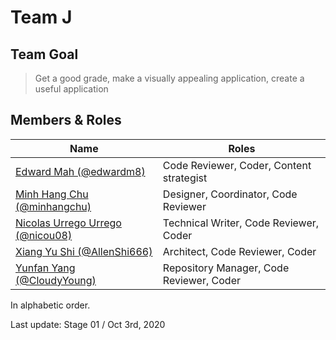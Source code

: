 # Team J

## Team Goal
> Get a good grade, make a visually appealing application, create a useful application

## Members & Roles
|Name|Roles|
|-----------------------|-----------------------------------------------------------------------------|
|[Edward Mah (@edwardm8)](https://github.com/edwardm8)|Code Reviewer, Coder, Content strategist|
|[Minh Hang Chu (@minhangchu)](https://github.com/minhangchu)|Designer, Coordinator, Code Reviewer|
|[Nicolas Urrego Urrego (@nicou08)](https://github.com/nicou08)|Technical Writer, Code Reviewer, Coder|
|[Xiang Yu Shi (@AllenShi666)](https://github.com/AllenShi666)|Architect, Code Reviewer, Coder|
|[Yunfan Yang (@CloudyYoung)](https://github.com/CloudyYoung)|Repository Manager, Code Reviewer, Coder|

In alphabetic order.



Last update: Stage 01 / Oct 3rd, 2020

